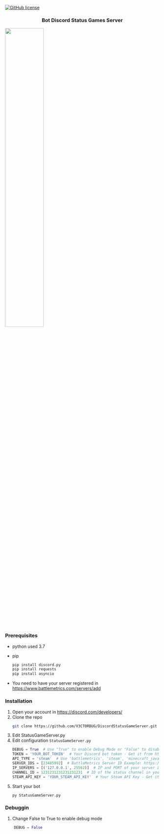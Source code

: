 [![GitHub license](https://img.shields.io/badge/license-Apache-blue.svg)](
https://github.com/V3CT0RBUG/DiscordStatusGameServerBattlemetrics/blob/master/LICENSE)

<h3 align="center">Bot Discord Status Games Server</h3>
<img src="https://i.imgur.com/d2xe7YO.png" align="center" width="50%" height="50%">

### Prerequisites

* python used 3.7

* pip
  ```sh
  pip install discord.py
  pip install requests
  pip install asyncio
  ```
* You need to have your server registered in https://www.battlemetrics.com/servers/add

### Installation
1. Open your account in https://discord.com/developers/
2. Clone the repo
   ```sh
   git clone https://github.com/V3CT0RBUG/DiscordStatusGameServer.git
   ``` 
3. Edit StatusGameServer.py 
4. Edit configuration `StatusGameServer.py`
   ```python
   DEBUG = True  # Use "True" to enable Debug Mode or "False" to disable Debug Mode
   TOKEN = 'YOUR_BOT_TOKEN'  # Your Discord bot token - Get it from https://discord.com/developers/applications/
   API_TYPE = 'steam'  # Use 'battlemetrics', 'steam', 'minecraft_java' or 'minecraft_bedrock'
   SERVER_IDS = [23485992]  # BattleMetrics Server ID Example: https://www.battlemetrics.com/servers/rust/23485992
   IP_SERVERS = [('127.0.0.1', 25562)]  # IP and PORT of your server in Steam Game Server List or Minecraft server
   CHANNEL_ID = 1231231231231231231  # ID of the status channel in your Discord server
   STEAM_API_KEY = 'YOUR_STEAM_API_KEY'  # Your Steam API Key - Get it from https://steamcommunity.com/dev/apikey

   ```
5. Start your bot
   ```python
   py StatusGameServer.py
   ```
### Debuggin
1. Change False to True to enable debug mode
```python
    DEBUG = False
   ```
